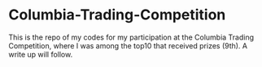 # Columbia-Trading-Competition

This is the repo of my codes for my participation at the Columbia Trading Competition, where I was among the top10 that received prizes (9th). 
A write up will follow.
